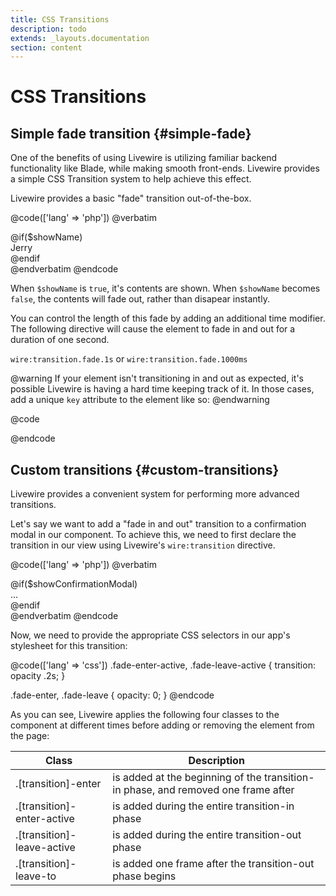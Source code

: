 ```yaml
---
title: CSS Transitions
description: todo
extends: _layouts.documentation
section: content
---
```


# CSS Transitions

## Simple fade transition {#simple-fade}
One of the benefits of using Livewire is utilizing familiar backend functionality like Blade, while making smooth front-ends. Livewire provides a simple CSS Transition system to help achieve this effect.

Livewire provides a basic "fade" transition out-of-the-box.

@code(['lang' => 'php'])
@verbatim
<div>
    @if($showName)
        <div wire:transition.fade>Jerry</div>
    @endif
</div>
@endverbatim
@endcode

When `$showName` is `true`, it's contents are shown. When `$showName` becomes `false`, the contents will fade out, rather than disapear instantly.

You can control the length of this fade by adding an additional time modifier. The following directive will cause the element to fade in and out for a duration of one second.

`wire:transition.fade.1s` or `wire:transition.fade.1000ms`

@warning
If your element isn't transitioning in and out as expected, it's possible Livewire is having a hard time keeping track of it. In those cases, add a unique `key` attribute to the element like so:
@endwarning

@code
<div wire:transition.fade key="unique-key">
@endcode

## Custom transitions {#custom-transitions}

Livewire provides a convenient system for performing more advanced transitions.

Let's say we want to add a "fade in and out" transition to a confirmation modal in our component. To achieve this, we need to first declare the transition in our view using Livewire's `wire:transition` directive.

@code(['lang' => 'php'])
@verbatim
<div>
    @if($showConfirmationModal)
        <div wire:transition="fade">
            ...
        </div>
    @endif
</div>
@endverbatim
@endcode

Now, we need to provide the appropriate CSS selectors in our app's stylesheet for this transition:

@code(['lang' => 'css'])
.fade-enter-active, .fade-leave-active {
  transition: opacity .2s;
}

.fade-enter, .fade-leave {
  opacity: 0;
}
@endcode

As you can see, Livewire applies the following four classes to the component at different times before adding or removing the element from the page:

Class | Description
--- | ---
.[transition]-enter | is added at the beginning of the transition-in phase, and removed one frame after
.[transition]-enter-active | is added during the entire transition-in phase
.[transition]-leave-active | is added during the entire transition-out phase
.[transition]-leave-to | is added one frame after the transition-out phase begins

